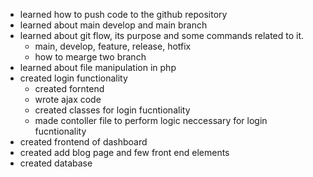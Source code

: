- learned how to push code to the github repository
- learned about main develop and main branch 
- learned about git flow, its purpose and some commands related to it.
	- main, develop, feature, release, hotfix
	- how to mearge two branch 
- learned about file manipulation in php
- created login functionality 
    - created forntend 
    - wrote ajax code
    - created classes for login fucntionality 
    - made contoller file to perform logic neccessary for login fucntionality
- created frontend of dashboard 
- created add blog page and few front end elements
- created database